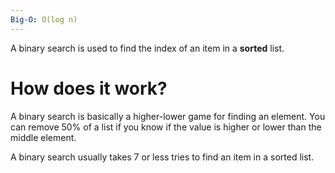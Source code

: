 ```yaml
---
Big-O: O(log n)
---
```

A binary search is used to find the index of an item in a **sorted** list.

# How does it work?

A binary search is basically a higher-lower game for finding an element. You can remove 50% of a list if you know if the value is higher or lower than the middle element.

A binary search usually takes 7 or less tries to find an item in a sorted list.
